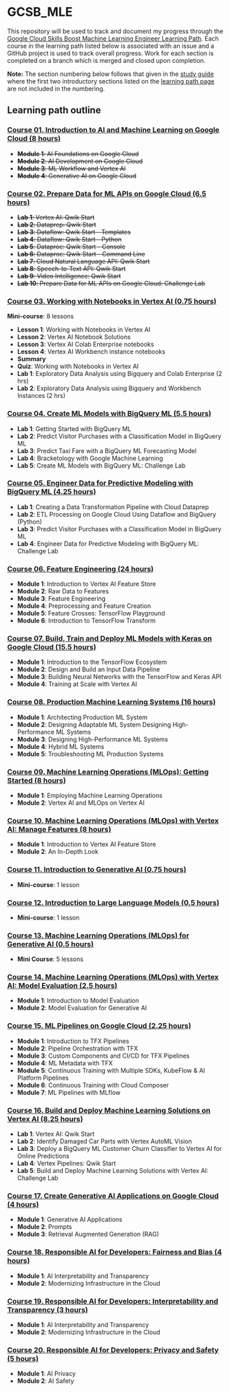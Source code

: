 # GCSB_MLE

This repository will be used to track and document my progress through the [Google Cloud Skills Boost Machine Learning Engineer Learning Path](https://www.cloudskillsboost.google/paths/17). Each course in the learning path listed below is associated with an issue and a GitHub project is used to track overall progress. Work for each section is completed on a branch which is merged and closed upon completion.

**Note:** The section numbering below follows that given in the [study guide](https://github.com/gperdrizet/GCSB_MLE/blob/main/course_introduction_materials/machine_learning_engineer_study_guide.pdf) where the first two introductory sections listed on the [learning path page](https://www.cloudskillsboost.google/paths/17) are not included in the numbering.

## Learning path outline

### [Course 01. Introduction to AI and Machine Learning on Google Cloud (8 hours)](https://www.cloudskillsboost.google/paths/17/course_templates/593)

- ~~**Module 1**: AI Foundations on Google Cloud~~
- ~~**Module 2**: AI Development on Google Cloud~~
- ~~**Module 3**: ML Workflow and Vertex AI~~
- ~~**Module 4**: Generative AI on Google Cloud~~

### [Course 02. Prepare Data for ML APIs on Google Cloud (6.5 hours)](https://www.cloudskillsboost.google/paths/17/course_templates/631)

- ~~**Lab 1**: Vertex AI: Qwik Start~~
- ~~**Lab 2**: Dataprep: Qwik Start~~
- ~~**Lab 3**: Dataflow: Qwik Start - Templates~~
- ~~**Lab 4**: Dataflow: Qwik Start - Python~~
- ~~**Lab 5**: Dataproc: Qwik Start - Console~~
- ~~**Lab 6**: Dataproc: Qwik Start - Command Line~~
- ~~**Lab 7**: Cloud Natural Language API: Qwik Start~~
- ~~**Lab 8**: Speech-to-Text API: Qwik Start~~
- ~~**Lab 9**: Video Intelligence: Qwik Start~~
- ~~**Lab 10**: Prepare Data for ML APIs on Google Cloud: Challenge Lab~~

### [Course 03. Working with Notebooks in Vertex AI (0.75 hours)](https://www.cloudskillsboost.google/paths/17/course_templates/923)

**Mini-course**: 8 lessons

- **Lesson 1**: Working with Notebooks in Vertex AI
- **Lesson 2**: Vertex AI Notebook Solutions
- **Lesson 3**: Vertex AI Colab Enterprise notebooks
- **Lesson 4**: Vertex AI Workbench instance notebooks
- **Summary**
- **Quiz**: Working with Notebooks in Vertex AI
- **Lab 1**: Exploratory Data Analysis using Bigquery and Colab Enterprise (2 hrs)
- **Lab 2**: Exploratory Data Analysis using Bigquery and Workbench Instances (2 hrs)

### [Course 04. Create ML Models with BigQuery ML (5.5 hours)](https://www.cloudskillsboost.google/paths/17/course_templates/626)

- **Lab 1**: Getting Started with BigQuery ML
- **Lab 2**: Predict Visitor Purchases with a Classification Model in BigQuery ML
- **Lab 3**: Predict Taxi Fare with a BigQuery ML Forecasting Model
- **Lab 4**: Bracketology with Google Machine Learning
- **Lab 5**: Create ML Models with BigQuery ML: Challenge Lab

### [Course 05. Engineer Data for Predictive Modeling with BigQuery ML (4.25 hours)](https://www.cloudskillsboost.google/paths/17/course_templates/627)

- **Lab 1**: Creating a Data Transformation Pipeline with Cloud Dataprep
- **Lab 2**: ETL Processing on Google Cloud Using Dataflow and BigQuery (Python)
- **Lab 3**: Predict Visitor Purchases with a Classification Model in BigQuery ML
- **Lab 4**: Engineer Data for Predictive Modeling with BigQuery ML: Challenge Lab

### [Course 06. Feature Engineering (24 hours)](https://www.cloudskillsboost.google/paths/17/course_templates/11)

- **Module 1**: Introduction to Vertex AI Feature Store
- **Module 2**: Raw Data to Features
- **Module 3**: Feature Engineering
- **Module 4**: Preprocessing and Feature Creation
- **Module 5**: Feature Crosses: TensorFlow Playground
- **Module 6**: Introduction to TensorFlow Transform

### [Course 07. Build, Train and Deploy ML Models with Keras on Google Cloud (15.5 hours)](https://www.cloudskillsboost.google/paths/17/course_templates/12)

- **Module 1**: Introduction to the TensorFlow Ecosystem
- **Module 2**: Design and Build an Input Data Pipeline
- **Module 3**: Building Neural Networks with the TensorFlow and Keras API
- **Module 4**: Training at Scale with Vertex AI

### [Course 08. Production Machine Learning Systems (16 hours)](https://www.cloudskillsboost.google/paths/17/course_templates/17)

- **Module 1**: Architecting Production ML System
- **Module 2**: Designing Adaptable ML System Designing High-Performance ML Systems
- **Module 3**: Designing High-Performance ML Systems
- **Module 4**: Hybrid ML Systems
- **Module 5**: Troubleshooting ML Production Systems

### [Course 09. Machine Learning Operations (MLOps): Getting Started (8 hours)](https://www.cloudskillsboost.google/paths/17/course_templates/158)

- **Module 1**: Employing Machine Learning Operations
- **Module 2**: Vertex AI and MLOps on Vertex AI

### [Course 10. Machine Learning Operations (MLOps) with Vertex AI: Manage Features (8 hours)](https://www.cloudskillsboost.google/paths/17/course_templates/584)

- **Module 1**: Introduction to Vertex AI Feature Store
- **Module 2**: An In-Depth Look

### [Course 11. Introduction to Generative AI (0.75 hours)](https://www.cloudskillsboost.google/paths/17/course_templates/536)

- **Mini-course**: 1 lesson

### [Course 12. Introduction to Large Language Models (0.5 hours)](https://www.cloudskillsboost.google/paths/17/course_templates/539)

- **Mini-course**: 1 lesson

### [Course 13. Machine Learning Operations (MLOps) for Generative AI (0.5 hours)](https://www.cloudskillsboost.google/paths/17/course_templates/927)

- **Mini Course**: 5 lessons

### [Course 14. Machine Learning Operations (MLOps) with Vertex AI: Model Evaluation (2.5 hours)](https://www.cloudskillsboost.google/paths/17/course_templates/1080)

- **Module 1**: Introduction to Model Evaluation
- **Module 2**: Model Evaluation for Generative AI

### [Course 15. ML Pipelines on Google Cloud (2.25 hours)](https://www.cloudskillsboost.google/paths/17/course_templates/191)

- **Module 1**: Introduction to TFX Pipelines
- **Module 2**: Pipeline Orchestration with TFX
- **Module 3**: Custom Components and CI/CD for TFX Pipelines
- **Module 4**: ML Metadata with TFX
- **Module 5**: Continuous Training with Multiple SDKs, KubeFlow & AI Platform Pipelines
- **Module 6**: Continuous Training with Cloud Composer
- **Module 7**: ML Pipelines with MLflow

### [Course 16. Build and Deploy Machine Learning Solutions on Vertex AI (8.25 hours)](https://www.cloudskillsboost.google/paths/17/course_templates/684)

- **Lab 1**: Vertex AI: Qwik Start
- **Lab 2**: Identify Damaged Car Parts with Vertex AutoML Vision
- **Lab 3**: Deploy a BigQuery ML Customer Churn Classifier to Vertex AI for Online Predictions
- **Lab 4**: Vertex Pipelines: Qwik Start
- **Lab 5**: Build and Deploy Machine Learning Solutions with Vertex AI: Challenge Lab

### [Course 17. Create Generative AI Applications on Google Cloud (4 hours)](https://www.cloudskillsboost.google/paths/17/course_templates/1120)

- **Module 1**: Generative AI Applications
- **Module 2**: Prompts
- **Module 3**: Retrieval Augmented Generation (RAG)

### [Course 18. Responsible AI for Developers: Fairness and Bias (4 hours)](https://www.cloudskillsboost.google/paths/17/course_templates/985)

- **Module 1**: AI Interpretability and Transparency
- **Module 2**: Modernizing Infrastructure in the Cloud

### [Course 19. Responsible AI for Developers: Interpretability and Transparency (3 hours)](https://www.cloudskillsboost.google/paths/17/course_templates/989)

- **Module 1**: AI Interpretability and Transparency
- **Module 2**: Modernizing Infrastructure in the Cloud

### [Course 20. Responsible AI for Developers: Privacy and Safety (5 hours)](https://www.cloudskillsboost.google/paths/17/course_templates/1036)

- **Module 1**: AI Privacy
- **Module 2**: AI Safety

